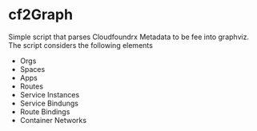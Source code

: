 # cf2Graph
Simple script that parses Cloudfoundrx Metadata to be fee into graphviz.
The script considers the following elements
 *  Orgs
 * Spaces
 * Apps
 * Routes
 * Service Instances
 * Service Bindungs
 * Route Bindings
 * Container Networks
